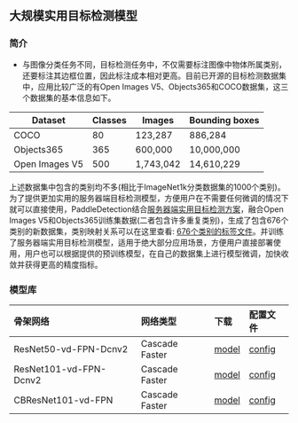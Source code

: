 ## 大规模实用目标检测模型

### 简介

* 与图像分类任务不同，目标检测任务中，不仅需要标注图像中物体所属类别，还要标注其边框位置，因此标注成本相对更高。目前已开源的目标检测数据集中，应用比较广泛的有Open Images V5、Objects365和COCO数据集，这三个数据集的基本信息如下。


|   Dataset          | Classes | Images    | Bounding boxes |
|--------------------|---------|-----------|----------------|
| COCO               | 80      | 123,287   | 886,284        |
| Objects365 | 365     | 600,000   | 10,000,000     |
| Open Images V5              | 500     | 1,743,042 | 14,610,229     |


上述数据集中包含的类别均不多(相比于ImageNet1k分类数据集的1000个类别)。为了提供更加实用的服务器端目标检测模型，方便用户在不需要任何微调的情况下就可以直接使用，PaddleDetection结合[服务器端实用目标检测方案](./SERVER_SIDE.md)，融合Open Images V5和Objects365训练集数据(二者包含许多重复类别)，生成了包含676个类别的新数据集，类别映射关系可以在这里查看: [676个类别的标签文件](../../dataset/voc/generic_det_label_list_zh.txt)。并训练了服务器端实用目标检测模型，适用于绝大部分应用场景，方便用户直接部署使用，用户也可以根据提供的预训练模型，在自己的数据集上进行模型微调，加快收敛并获得更高的精度指标。


### 模型库


| 骨架网络       | 网络类型     |      下载       | 配置文件 |
| :---------------| :---------------| :---------------| :---------------
| ResNet50-vd-FPN-Dcnv2         | Cascade Faster     |  [model](https://paddlemodels.bj.bcebos.com/object_detection/cascade_rcnn_dcn_r50_vd_fpn_generic_server_side.pdparams) | [config](https://github.com/PaddlePaddle/PaddleDetection/tree/master/configs/rcnn_server_side_det/generic/cascade_rcnn_dcn_r50_vd_fpn_generic_server_side.yml) |
| ResNet101-vd-FPN-Dcnv2         | Cascade Faster     |  [model](https://paddlemodels.bj.bcebos.com/object_detection/cascade_rcnn_dcn_r101_vd_fpn_generic_server_side.pdparams) | [config](https://github.com/PaddlePaddle/PaddleDetection/tree/master/configs/rcnn_server_side_det/generic/cascade_rcnn_dcn_r101_vd_fpn_generic_server_side.yml) |
| CBResNet101-vd-FPN         | Cascade Faster     |  [model](https://paddlemodels.bj.bcebos.com/object_detection/cascade_rcnn_cbr101_vd_fpn_generic_server_side.pdparams) | [config](https://github.com/PaddlePaddle/PaddleDetection/tree/master/configs/rcnn_server_side_det/generic/cascade_rcnn_cbr101_vd_fpn_generic_server_side.yml) |
